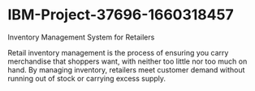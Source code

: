 # IBM-Project-37696-1660318457
Inventory Management System for Retailers


Retail inventory management is the process of ensuring you carry merchandise that shoppers want, with neither too little nor too much on hand. By managing inventory, retailers meet customer demand without running out of stock or carrying excess supply.
